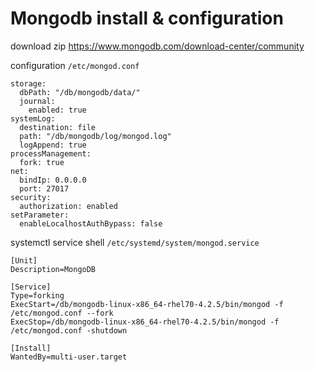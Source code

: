 # Mongodb install & configuration

download zip <https://www.mongodb.com/download-center/community>

configuration `/etc/mongod.conf`

    storage:
      dbPath: "/db/mongodb/data/"
      journal:
        enabled: true
    systemLog:
      destination: file
      path: "/db/mongodb/log/mongod.log"
      logAppend: true
    processManagement:
      fork: true
    net:
      bindIp: 0.0.0.0
      port: 27017
    security:
      authorization: enabled
    setParameter:
      enableLocalhostAuthBypass: false

systemctl service shell `/etc/systemd/system/mongod.service`

    [Unit]
    Description=MongoDB

    [Service]
    Type=forking
    ExecStart=/db/mongodb-linux-x86_64-rhel70-4.2.5/bin/mongod -f /etc/mongod.conf --fork
    ExecStop=/db/mongodb-linux-x86_64-rhel70-4.2.5/bin/mongod -f /etc/mongod.conf -shutdown

    [Install]
    WantedBy=multi-user.target
